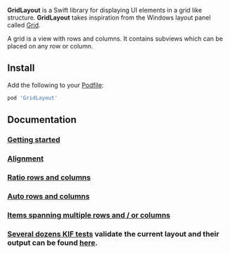 **GridLayout** is a Swift library for displaying UI elements in a grid like structure.
**GridLayout** takes inspiration from the Windows layout panel called [Grid](https://docs.microsoft.com/en-us/uwp/api/windows.ui.xaml.controls.grid).

A grid is a view with rows and columns. It contains subviews which can be placed on any row or column.

## Install
Add the following to your [Podfile](https://guides.cocoapods.org/using/the-podfile.html):

```ruby
pod 'GridLayout'
```

## Documentation

### [Getting started](docs/getting-started.md)
### [Alignment](docs/alignment.md)
### [Ratio rows and columns](docs/ratio.md)
### [Auto rows and columns](docs/auto.md)
### [Items spanning multiple rows and / or columns](docs/span.md)
### [Several dozens KIF tests](GridLayout/Sample/FrenzyApps.Layout.SampleTests/GridLayoutTests.swift) validate the current layout and their output can be found [here](https://github.com/mihaimihaila/GridLayout/tree/master/GridLayout/Output).